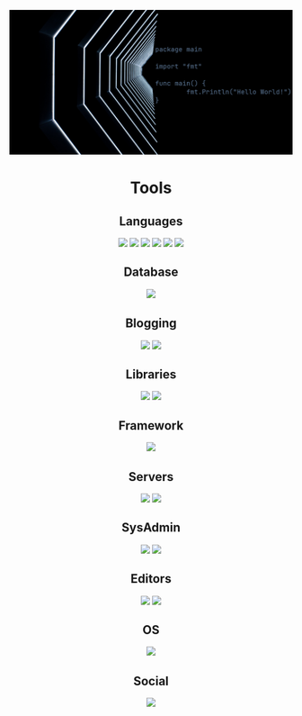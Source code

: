 
![GitHub Header](github-header.jpg "Header")

<h1 align="center">Tools</h1>

<h2 align="center">Languages</h2>
<p align="center">
<img src="https://img.shields.io/badge/-JavaScript-%23F7DF1C?style=flat&logo=javascript&logoColor=000000&labelColor=%23F7DF1C&color=%23FFCE5A"/>
<img src="https://img.shields.io/badge/-HTML5-%23E44D27?style=flat&logo=html5&logoColor=white"/>
<img src="https://img.shields.io/badge/-CSS3-%231572B6?style=flat&logo=css3"/>
<img src="http://img.shields.io/badge/-Python-0073AA?style=flat&logo=python&logoColor=white"/>
<img src="http://img.shields.io/badge/-Go-00ADD8?style=flat&logo=go&logoColor=white"/>
<img src="http://img.shields.io/badge/-JSON-000000?style=flat&logo=JSON&logoColor=white"/>
</p>
<h2 align="center">Database</h2>
<p align="center">
<img src="https://img.shields.io/badge/MongoDB-%234ea94b.svg?style=flat&logo=mongodb&logoColor=white"/>
</p>
<h2 align="center">Blogging</h2>
<p align="center">
<img src="http://img.shields.io/badge/-WordPress-0073AA?style=flat&logo=wordpress&logoColor=white"/>
<img src="http://img.shields.io/badge/-Jekyll-CC0000?style=flat&logo=Jekyll&logoColor=white"/>
</p>
<h2 align="center">Libraries</h2>
<p align="center">
<img src="http://img.shields.io/badge/-Bootstrap-7952B3?style=flat&logo=bootstrap&logoColor=white"/>
<img src="https://img.shields.io/badge/-Nodejs-black?style=flat&logo=Node.js"/>
</p>
<h2 align="center">Framework</h2>
<p align="center">
<img src="http://img.shields.io/badge/-Django-092E20?style=flat&logo=django&logoColor=white"/>
</p>
<h2 align="center">Servers</h2>
<p align="center">
<img src="http://img.shields.io/badge/-NGINX-269539?style=flat&logo=nginx&logoColor=white"/>
<img src="http://img.shields.io/badge/-Apache-E11E27?style=flat&logo=apache"/>
</p>
<h2 align="center">SysAdmin</h2>
<p align="center">
<img src="https://img.shields.io/badge/DigitalOcean-%230167ff.svg?style=flat&logo=digitalOcean&logoColor=white"/>
<img src="https://img.shields.io/badge/-Git-%23F05032?style=flat&logo=git&logoColor=%23ffffff"/>
</p>
<h2 align="center">Editors</h2>
<p align="center">
<img src="http://img.shields.io/badge/-Vim-019733?style=flat&logo=vim&logoColor=white"/>
<img src="https://img.shields.io/badge/Visual%20Studio%20Code-0078d7.svg?style=flat&logo=visual-studio-code&logoColor=white"/>
<h2 align="center">OS</h2>
<p align="center">
<img src="http://img.shields.io/badge/-ArchLinux-1793D1?style=flat&logo=ArchLinux&logoColor=white"/>
</p>
<h2 align="center">Social</h2>
<p align="center">
<img src="http://img.shields.io/badge/-LinkedIn-0A66C2?style=flat&logo=linkedIn&logoColor=white"/>
</p>